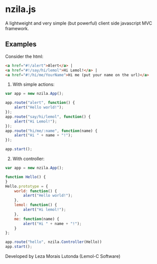 nzila.js
========

A lightweight and very simple (but powerful) client side javascript MVC framework.

Examples
--------

Consider the html:

```html
<a href="#!/alert">Alert</a> |
<a href="#!/say/hi/lemol">Hi Lemol!</a> |
<a href="#!/hi/me/YourName">Hi me (put your name on the url)</a>
```

1. With simple actions:
```javascript
var app = new nzila.App();

app.route("alert", function() {
    alert("Hello world!");
});
app.route("say/hi/lemol", function() {
    alert("Hi Lemol!");
});
app.route("hi/me/:name", function(name) {
    alert("Hi " + name + "!");
});

app.start();
```

2. With controller:
```javascript
var app = new nzila.App();

function Hello() {
}
Hello.prototype = {
    world: function() {
        alert("Hello world!");
    },
    lemol: function() {
        alert("Hi lemol!");
    },
    me: function(name) {
        alert("Hi " + name + "!");
    }
};

app.route("hello", nzila.Controller(Hello))
app.start();
```

Developed by Leza Morais Lutonda (Lemol-C Software)